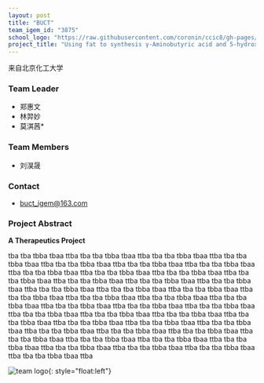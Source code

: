 ```yaml
---
layout: post
title: "BUCT"
team_igem_id: "3875"
school_logo: "https://raw.githubusercontent.com/coronin/ccic8/gh-pages/school-logo/BUCT.png"
project_title: "Using fat to synthesis γ-Aminobutyric acid and 5-hydroxytryptophan in *E.coli*"
---
```



来自北京化工大学

### Team Leader
* 郑惠文
* 林羿妙
* 莫淇茜*

### Team Members
* 刘淏晟

### Contact
* buct_igem@163.com

### Project Abstract
**A Therapeutics Project**

tba tba tbba tbaa ttba tba tba tbba tbaa ttba tba tba tbba tbaa ttba tba tba tbba tbaa ttba tba tba tbba tbaa ttba tba tba tbba tbaa ttba tba tba tbba tbaa ttba tba tba tbba tbaa ttba tba tba tbba tbaa ttba tba tba tbba tbaa ttba tba tba tbba tbaa ttba tba tba tbba tbaa ttba tba tba tbba tbaa ttba tba tba tbba tbaa ttba tba tba tbba tbaa ttba tba tba tbba tbaa ttba tba tba tbba tbaa ttba tba tba tbba tbaa ttba tba tba tbba tbaa ttba tba tba tbba tbaa ttba tba tba tbba tbaa ttba tba tba tbba tbaa ttba tba tba tbba tbaa ttba tba tba tbba tbaa ttba tba tba tbba tbaa ttba tba tba tbba tbaa ttba tba tba tbba tbaa ttba tba tba tbba tbaa ttba tba tba tbba tbaa ttba tba tba tbba tbaa ttba tba tba tbba tbaa ttba tba tba tbba tbaa ttba tba tba tbba tbaa ttba tba tba tbba tbaa ttba tba tba tbba tbaa ttba tba tba tbba tbaa ttba tba tba tbba tbaa ttba tba tba tbba tbaa ttba tba tba tbba tbaa ttba tba tba tbba tbaa ttba tba tba tbba tbaa ttba tba tba tbba tbaa ttba 

![team logo](){: style="float:left"}
